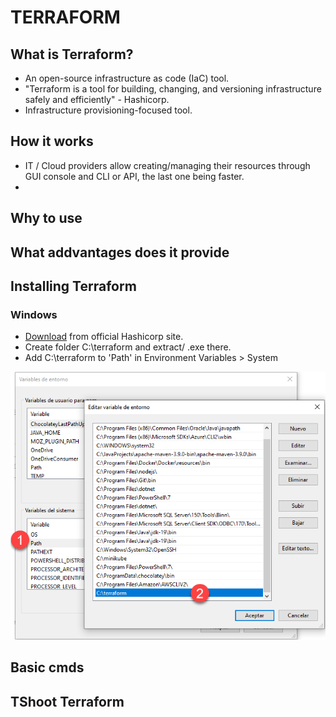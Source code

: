 # TERRAFORM  

## What is Terraform?  
* An open-source infrastructure as code (IaC) tool.
* "Terraform is a tool for building, changing, and versioning infrastructure safely and efficiently" - Hashicorp.
* Infrastructure provisioning-focused tool.  
## How it works  
 * IT / Cloud providers allow creating/managing their resources through GUI console and CLI or API, the last one being faster.  
 * 

## Why to use  
## What addvantages does it provide  
## Installing Terraform  
### Windows  
* [Download](https://developer.hashicorp.com/terraform/install) from official Hashicorp site.  
* Create folder C:\terraform and extract/ .exe there.
* Add C:\terraform to 'Path' in Environment Variables > System  

![](/IaC/Terraform/_terra-images/Terra_path_EnvVar_Win.png)


## Basic cmds  
## TShoot Terraform  

